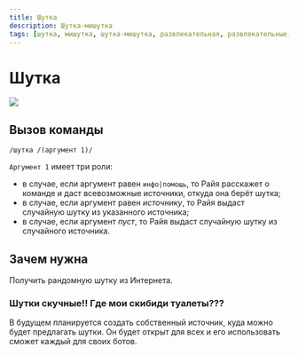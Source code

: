 ```yaml
---
title: Шутка
description: Шутка-мишутка
tags: [шутка, мишутка, шутка-мишутка, развлекательная, развлекательные, амино, amino, команда, команды]
---
```


# Шутка

![](https://img.shields.io/badge/тип_команды-развлекательная-blue?style=for-the-badge)

## Вызов команды

`/шутка /(аргумент 1)/`

`Аргумент 1` имеет три роли:
- в случае, если аргумент равен `инфо|помощь`, то Райя расскажет о команде и даст всевозможные источники, откуда она берёт шутка;
- в случае, если аргумент равен *источнику*, то Райя выдаст случайную шутку из указанного источника;
- в случае, если аргумент *пуст*, то Райя выдаст случайную шутку из случайного источника.

## Зачем нужна

Получить рандомную шутку из Интернета.

### Шутки скучные!! Где мои скибиди туалеты???

В будущем планируется создать собственный источник, куда можно будет предлагать шутки. Он будет открыт для всех и его использовать сможет каждый для своих ботов.
